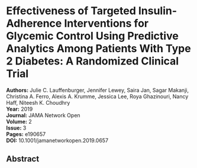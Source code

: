 # Effectiveness of Targeted Insulin-Adherence Interventions for Glycemic Control Using Predictive Analytics Among Patients With Type 2 Diabetes: A Randomized Clinical Trial

**Authors:** Julie C. Lauffenburger, Jennifer Lewey, Saira Jan, Sagar Makanji, Christina A. Ferro, Alexis A. Krumme, Jessica Lee, Roya Ghazinouri, Nancy Haff, Niteesh K. Choudhry  
**Year:** 2019  
**Journal:** JAMA Network Open  
**Volume:** 2  
**Issue:** 3  
**Pages:** e190657  
**DOI:** 10.1001/jamanetworkopen.2019.0657  

## Abstract


